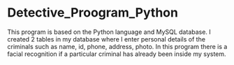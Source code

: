 # Detective_Proogram_Python
This program is based on the Python language and MySQL database. I created 2 tables in my database where I enter personal details of the criminals such as name, id, phone, address, photo. In this program there is a facial recognition if a particular criminal has already been inside my system.
